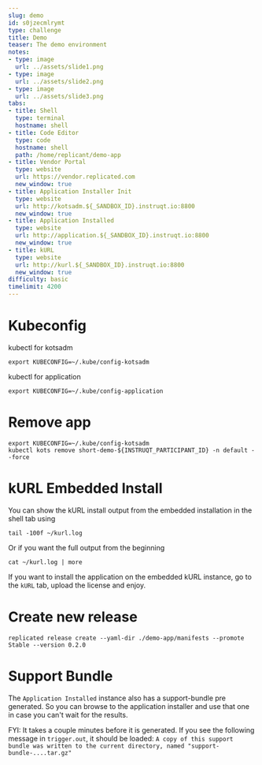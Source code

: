 ```yaml
---
slug: demo
id: s0jzecmlrymt
type: challenge
title: Demo
teaser: The demo environment
notes:
- type: image
  url: ../assets/slide1.png
- type: image
  url: ../assets/slide2.png
- type: image
  url: ../assets/slide3.png
tabs:
- title: Shell
  type: terminal
  hostname: shell
- title: Code Editor
  type: code
  hostname: shell
  path: /home/replicant/demo-app
- title: Vendor Portal
  type: website
  url: https://vendor.replicated.com
  new_window: true
- title: Application Installer Init
  type: website
  url: http://kotsadm.${_SANDBOX_ID}.instruqt.io:8800
  new_window: true
- title: Application Installed
  type: website
  url: http://application.${_SANDBOX_ID}.instruqt.io:8800
  new_window: true
- title: kURL
  type: website
  url: http://kurl.${_SANDBOX_ID}.instruqt.io:8800
  new_window: true
difficulty: basic
timelimit: 4200
---
```


Kubeconfig
==========

kubectl for kotsadm
```
export KUBECONFIG=~/.kube/config-kotsadm
```

kubectl for application
```
export KUBECONFIG=~/.kube/config-application
```


Remove app
==========

```shell
export KUBECONFIG=~/.kube/config-kotsadm
kubectl kots remove short-demo-${INSTRUQT_PARTICIPANT_ID} -n default --force
```

kURL Embedded Install
=====================

You can show the kURL install output from the embedded installation in the shell tab using
```
tail -100f ~/kurl.log
```

Or if you want the full output from the beginning
```
cat ~/kurl.log | more
```

If you want to install the application on the embedded kURL instance, go to the `kURL` tab, upload the license and enjoy.

Create new release
==================

```shell
replicated release create --yaml-dir ./demo-app/manifests --promote Stable --version 0.2.0
```

Support Bundle
==============

The `Application Installed` instance also has a support-bundle pre generated. So you can browse to the application installer and use that one in case you can't wait for the results.

FYI: It takes a couple minutes before it is generated. If you see the following message in `trigger.out`, it should be loaded: `A copy of this support bundle was written to the current directory, named "support-bundle-....tar.gz"`